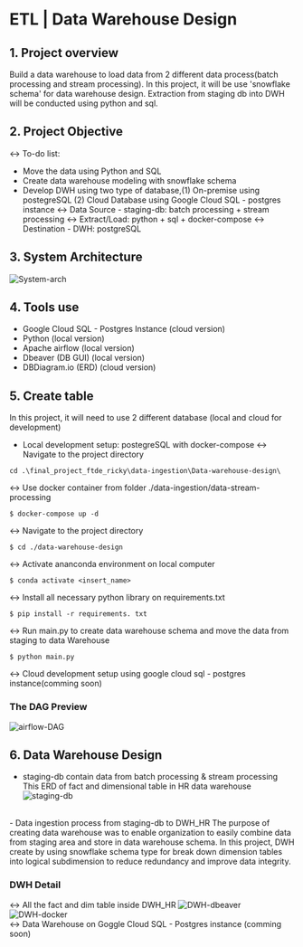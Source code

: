 # ETL | Data Warehouse Design

## 1. Project overview
Build a data warehouse to load data from 2 different data process(batch processing and stream processing).
In this project, it will be use 'snowflake schema' for data warehouse design.
Extraction from staging db into DWH will be conducted using python and sql.

## 2. Project Objective
<-> To-do list:
- Move the data using Python and SQL 
- Create data warehouse modeling with snowflake schema
- Develop DWH using two type of database,(1) On-premise using postegreSQL (2) Cloud Database using Google Cloud SQL - postgres instance
<-> Data Source - staging-db: batch processing + stream processing
<-> Extract/Load: python + sql + docker-compose
<-> Destination - DWH: postgreSQL

## 3. System Architecture
![System-arch](https://github.com/vnobets7/final_project_ftde_ricky/blob/ftde-dev/Data-warehouse-design/images/SS-system-architecture.PNG)

## 4. Tools use
- Google Cloud SQL - Postgres Instance (cloud version)
- Python (local version)
- Apache airflow (local version)
- Dbeaver (DB GUI)  (local version)
- DBDiagram.io (ERD)  (cloud version)

## 5. Create table
In this project, it will need to use 2 different database (local and cloud for development)
- Local development setup: postegreSQL with docker-compose
<-> Navigate to the project directory
```
cd .\final_project_ftde_ricky\data-ingestion\Data-warehouse-design\
```
<-> Use docker container from folder ./data-ingestion/data-stream-processing
```
$ docker-compose up -d
```
<-> Navigate to the project directory
```
$ cd ./data-warehouse-design
```
<-> Activate ananconda environment on local computer
```
$ conda activate <insert_name>
```
<-> Install all necessary python library on requirements.txt
```
$ pip install -r requirements. txt
```
<-> Run main.py to create data warehouse schema and move the data from staging to data Warehouse
```
$ python main.py
```
<-> Cloud development setup using google cloud sql - postgres instance(comming soon)

### The DAG Preview
![airflow-DAG](https://github.com/vnobets7/final_project_ftde_ricky/blob/ftde-dev/Data-warehouse-design/images/SS-The-graph.PNG)

## 6. Data Warehouse Design
- staging-db contain data from batch processing & stream processing
This ERD of fact and dimensional table in HR data warehouse
![staging-db](https://github.com/vnobets7/final_project_ftde_ricky/blob/ftde-dev/Data-warehouse-design/images/data-staging-dbeaver-batch-processing.PNG)
<br>
- Data ingestion process from staging-db to DWH_HR
The purpose of creating data warehouse was to enable organization to easily combine data from staging area and store in data warehouse schema.
In this project, DWH create by using snowflake schema type for break down dimension tables into logical subdimension to reduce redundancy and improve data integrity.

### DWH Detail
<-> All the fact and dim table inside DWH_HR
![DWH-dbeaver](https://github.com/vnobets7/final_project_ftde_ricky/blob/ftde-dev/Data-warehouse-design/images/SS-final-project-ERD-4-3.PNG)
<br>
![DWH-docker](https://github.com/vnobets7/final_project_ftde_ricky/blob/ftde-dev/Data-warehouse-design/images/SS-DWH-docker.PNG)
<br>
<-> Data Warehouse on Goggle Cloud SQL - Postgres instance (comming soon)
